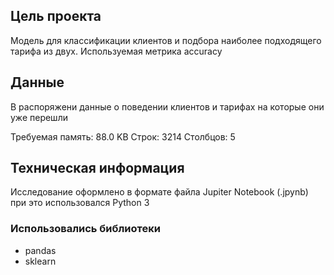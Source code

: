 ## Цель проекта

Модель для классификации клиентов и подбора наиболее подходящего тарифа из двух. Используемая метрика accuracy

## Данные

В распоряжени данные о поведении клиентов и тарифах на которые они уже перешли

Требуемая память: 88.0 KB
Строк: 3214
Столбцов: 5

## Техническая информация

Исследование оформлено в формате файла Jupiter Notebook (.jpynb)
при это использовался Python 3

### Использовались библиотеки
- pandas
- sklearn
